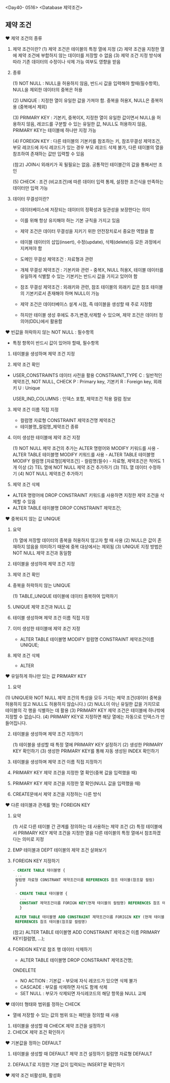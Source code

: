 <Day40- 0516>
<Database 제약조건>

## 제약 조건

❤️ 제약 조건의 종류

1. 제약 조건이란?
   (1) 제약 조건은 테이블의 특정 열에 지정
   (2) 제약 조건을 지정한 열에 제약 조건에 부합하지 않는 데이터를 저장할 수 없음
   (3) 제약 조건 지정 방식에 따라 기존 데이터의 수정이나 삭제 가능 여부도 영향을 받음

2. 종류

   (1) NOT NULL : NULL을 허용하지 않음, 반드시 값을 입력해야 할때(필수항목), NULL을 제외한 데이터의 중복은 허용

   (2) UNIQUE : 지정한 열이 유일한 값을 가져야 함. 중복을 허용X, NULL은 중복허용 (중복에서 제외)

   (3) PRIMARY KEY : 기본키, 중복이X, 지정한 열이 유일한 값이면서 NULL을 허용하지 않음, 레코드를 구분할 수 있는 유일한 값, NULL도 허용하지 않음, PRIMARY KEY는 테이블에 하나만 지정 가능

   (4) FOREIGN KEY : 다른 테이블의 기본키를 참조하는 키, 참조무결성 제약조건, 부모 레코드에 자식 레코드가 있는 경우 부모 레코드 삭제 불가, 다른 테이블의 열을 참조하여 존재하는 값만 입력할 수 있음

   (참고) JOIN시 외래키가 꼭 될필요는 없음. 공통적인 테이블간의 값을 통해서만 조인

   (5) CHECK : 조건 (비교조건)에 따른 데이터 입력 통제, 설정한 조건식을 만족하는 데이터만 입력 가능

3. 데이터 무결성이란?

   - 데이터베이스에 저장되는 데이터의 정확성과 일관성을 보장한다는 의미
   - 이를 위해 항상 유지해야 하는 기본 규칙을 가지고 있음
   - 제약 조건은 데이터 무결성을 지키기 위한 안전장치로서 중요한 역할을 함
   - 테이블 데이터의 삽입(insert), 수정(update), 삭제(delete)등 모든 과정에서 지켜져야 함

   - 도메인 무결성 제약조건 : 자료형과 관련
   - 개체 무결성 제약조건 : 기본키와 관련 - 중복X, NULL 허용X, 테이블 데이터를 유일하게 식별할 수 있는 기본키는 반드시 값을 가지고 있어야 함
   - 참조 무결성 제약조건 : 외래키와 관련, 참조 테이블의 외래키 값은 참조 테이블의 기본키로서 존재해야 하며 NULL이 가능

   - 제약 조건은 데이터베이스 설계 시점, 즉 테이블을 생성할 때 주로 지정함
   - 하지만 테이블 생성 후에도 추가,변경,삭제할 수 있으며, 제약 조건은 데이터 정의어(DDL)에서 활용함

❤️ 빈값을 허락하지 않는 NOT NULL : 필수항목

- 특정 항목이 반드시 값이 있어야 할때, 필수항목

1. 테이블을 생성하며 제약 조건 지정

2. 제약 조건 확인

- USER_CONSTRAINTS 데이터 사전을 활용
  CONSTRAINT_TYPE
  C : 일반적인 제약조건, NOT NULL, CHECK
  P : Primary key, 기본키
  R : Foreign key, 외래키
  U : Unique

  USER_IND_COLUMNS : 인덱스 포함, 제약조건 적용 컬럼 정보

3. 제약 조건 이름 직접 지정

   - 컬럼명 자료형 CONSTRAINT 제약조건명 제약조건
   - 테이블명\_컬럼명\_제약조건 종류

4. 이미 생성한 테이블에 제약 조건 지정

   (1) NOT NULL 제약 조건의 추가는 ALTER 명령어와 MODIFY 키워드를 사용 - ALTER TABLE 테이블명 MODIFY 키워드를 사용 - ALTER TABLE 테이블명 MODIFY 컬럼명 [자료형][제약조건] - 컬럼명(필수) - 자료형, 제약조건은 적어도 1개 이상
   (2) TEL 열에 NOT NULL 제약 조건 추가하기
   (3) TEL 열 데이터 수정하기
   (4) NOT NULL 제약조건 추가하기

5. 제약 조건 삭제

- ALTER 명령어에 DROP CONSTRAINT 키워드를 사용하면 지정한 제약 조건을 삭제할 수 있음
- ALTER TABLE 테이블명 DROP CONSTRAINT 제약조건;

❤️ 중복되지 않는 값 UNIQUE

1. 요약

   (1) 열에 저장할 데이터의 중복을 허용하지 않고자 할 때 사용
   (2) NULL은 값이 존재하지 않음을 의미하기 때문에 중복 대상에서는 제외됨
   (3) UNIQUE 지정 방법은 NOT NULL 제약 조건과 동일함

2. 테이블을 생성하여 제약 조건 지정
3. 제약 조건 확인
4. 중복을 허락하지 않는 UNIQUE

   (1) TABLE_UNIQUE 테이블에 데이터 중복하여 입력하기

5. UNIQUE 제약 조건과 NULL 값
6. 테이블 생성하며 제약 조건 이름 직접 지정
7. 이미 생성한 테이블에 제약 조건 지정
   - ALTER TABLE 테이블명 MODIFY 컬럼명 CONSTRAINT 제약조건이름 UNIQUE;
8. 제약 조건 삭제
   - ALTER

❤️ 유일하게 하나만 있는 값 PRIMARY KEY

1. 요약

(1) UNIQUE와 NOT NULL 제약 조건의 특성을 모두 가지는 제약 조건(데이터 중복을 허용하지 않고 NULL도 허용하지 않습니다.)
(2) NULL이 아닌 유일한 값을 가지므로 테이블의 각 행을 식별하는 데 활용
(3) PRIMARY KEY 제약 조건은 테이블에 하나밖에 지정할 수 없습니다.
(4) PRIMARY KEY로 지정하면 해당 열에는 자동으로 인덱스가 만들어집니다.

2. 테이블을 생성하며 제약 조건 지정하기

   (1) 테이블을 생성할 때 특정 열에 PRIMARY KEY 설정하기
   (2) 생성한 PRIMARY KEY 확인하기
   (3) 생성한 PRIMARY KEY를 통해 자동 생성된 INDEX 확인하기

3. 테이블을 생성하며 제약 조건 이름 직접 지정하기
4. PRIMARY KEY 제약 조건을 지정한 열 확인(중복 값을 입력했을 때)
5. PRIMARY KEY 제약 조건을 지정한 열 확인(NULL 값을 입력했을 때)
6. CREATE문에서 제약 조건을 지정하는 다른 방식

❤️ 다른 테이블과 관계를 맺는 FOREIGN KEY

1. 요약

   (1) 서로 다른 테이블 간 관계를 정의하는 데 사용하는 제약 조건
   (2) 특정 테이블에서 PRIMARY KEY 제약 조건을 지정한 열을 다른 테이블의 특정 열에서 참조하겠다는 의미로 지정

2. EMP 테이블과 DEPT 테이블의 제약 조건 살펴보기

3. FOREIGN KEY 지정하기

   ```SQL
   - CREATE TABLE 테이블명 {
    ...
    컬럼명 자료형 CONSTRANT 제약조건이름 REFERENCES 참조 테이블(참조할 컬럼)
    }
   ```

   ```SQL
    - CREATE TABLE 테이블명 {
      ...
      CONSTANT 제약조건이름 FORIGN KEY(현재 테이블의 컬럼명) REFERENCES 참조 테이블(참조할 컬럼)
      }

    ALTER TABLE 테이블명 ADD CONSTRAINT 제약조건이름 FORIGIN KEY (현재 테이블의 컬럼명)
    REFERENCES 참조 테이블(참조할 컬럼명)
   ```

   (참고)
   ALTER TABLE 테이블명 ADD CONSTRAINT 제약조건 이름 PRIMARY KEY(컬럼명, ...);

4. FOREIGN KEY로 참조 행 데이터 삭제하기

   - ALTER TABLE 테이블명 DROP CONSTRAINT 제약조건명;

   ONDELETE

   - NO ACTION : 기본값 - 부모에 자식 레코드가 있으면 삭제 불가
   - CASCADE : 부모를 삭제하면 자식도 함께 삭제
   - SET NULL : 부모가 삭제되면 자식레코드의 해당 항목을 NULL 교체

❤️ 데이터 형태와 범위를 정하는 CHECK

- 열에 저장할 수 있는 값의 범위 또는 패턴을 정의할 때 사용

1. 테이블을 생성할 때 CHECK 제약 조건을 설정하기
2. CHECK 제약 조건 확인하기

❤️ 기본값을 정하는 DEFAULT

1. 테이블을 생성할 때 DEFAULT 제약 조건 설정하기
   컬럼명 자료형 DEFAULT

2. DEFAULT로 지정한 기본 값이 입력되는 INSERT문 확인하기

❤️ 제약 조건 비활성화, 활성화
